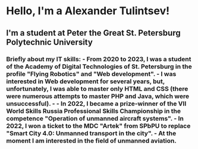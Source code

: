 <h1 class='center'>Hello, I'm a Alexander Tulintsev!</h1>
<h2>I'm a student at Peter the Great St. Petersburg Polytechnic University</h2>
<h3>Briefly about my IT skills:
- From 2020 to 2023, I was a student of the Academy of Digital Technologies of St. Petersburg in the profile "Flying Robotics" and "Web development".
- I was interested in Web development for several years, but, unfortunately, I was able to master only HTML and CSS (there were numerous attempts to master PHP and Java, which were unsuccessful).
- - In 2022, I became a prize-winner of the VII World Skills Russia Professional Skills Championship in the competence "Operation of unmanned aircraft systems".
- In 2022, I won a ticket to the MDC "Artek" from SPbPU to replace "Smart City 4.0: Unmanned transport in the city".
- At the moment I am interested in the field of unmanned aviation.</h3>
